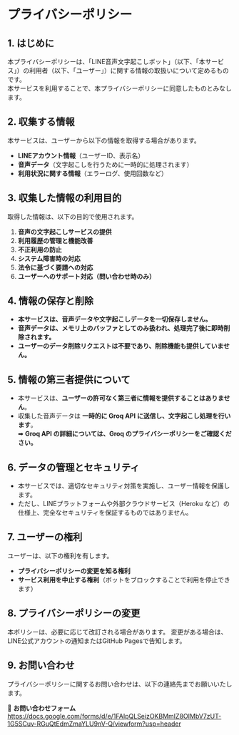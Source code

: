# プライバシーポリシー

## 1. はじめに
本プライバシーポリシーは、「LINE音声文字起こしボット」（以下、「本サービス」）の利用者（以下、「ユーザー」）に関する情報の取扱いについて定めるものです。  
本サービスを利用することで、本プライバシーポリシーに同意したものとみなします。

## 2. 収集する情報
本サービスは、ユーザーから以下の情報を取得する場合があります。

- **LINEアカウント情報**（ユーザーID、表示名）
- **音声データ**（文字起こしを行うために一時的に処理されます）
- **利用状況に関する情報**（エラーログ、使用回数など）

## 3. 収集した情報の利用目的
取得した情報は、以下の目的で使用されます。

1. **音声の文字起こしサービスの提供**
2. **利用履歴の管理と機能改善**
3. **不正利用の防止**
4. **システム障害時の対応**
5. **法令に基づく要請への対応**
6. **ユーザーへのサポート対応（問い合わせ時のみ）**

## 4. 情報の保存と削除
- **本サービスは、音声データや文字起こしデータを一切保存しません。**
- **音声データは、メモリ上のバッファとしてのみ扱われ、処理完了後に即時削除されます。**
- **ユーザーのデータ削除リクエストは不要であり、削除機能も提供していません。**

## 5. 情報の第三者提供について
- 本サービスは、**ユーザーの許可なく第三者に情報を提供することはありません**。  
- 収集した音声データは **一時的に Groq API に送信し、文字起こし処理を行います**。  
  ➡ **Groq API の詳細については、Groq のプライバシーポリシーをご確認ください。**

## 6. データの管理とセキュリティ
- 本サービスでは、適切なセキュリティ対策を実施し、ユーザー情報を保護します。
- ただし、LINEプラットフォームや外部クラウドサービス（Heroku など）の仕様上、完全なセキュリティを保証するものではありません。

## 7. ユーザーの権利
ユーザーは、以下の権利を有します。
- **プライバシーポリシーの変更を知る権利**
- **サービス利用を中止する権利**（ボットをブロックすることで利用を停止できます）

## 8. プライバシーポリシーの変更
本ポリシーは、必要に応じて改訂される場合があります。  変更がある場合は、LINE公式アカウントの通知またはGitHub Pagesで告知します。

## 9. お問い合わせ
プライバシーポリシーに関するお問い合わせは、以下の連絡先までお願いいたします。

📩 **お問い合わせフォーム**  
https://docs.google.com/forms/d/e/1FAIpQLSeizOKBMmIZ8OIMbV7zUT-1G5SCuv-RGuQtEdmZmaYLU9nV-Q/viewform?usp=header
